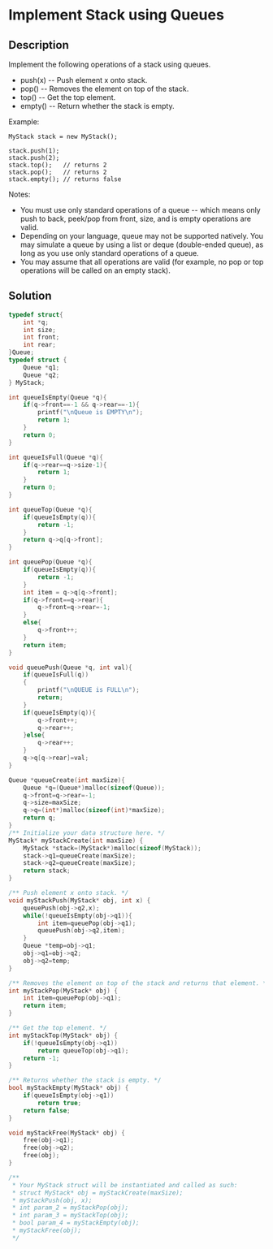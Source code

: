 # Implement Stack using Queues
## Description
Implement the following operations of a stack using queues.

* push(x) -- Push element x onto stack.
* pop() -- Removes the element on top of the stack.
* top() -- Get the top element.
* empty() -- Return whether the stack is empty.

Example:
```
MyStack stack = new MyStack();

stack.push(1);
stack.push(2);  
stack.top();   // returns 2
stack.pop();   // returns 2
stack.empty(); // returns false
```
Notes:

* You must use only standard operations of a queue -- which means only push to back, peek/pop from front, size, and is empty operations are valid.
* Depending on your language, queue may not be supported natively. You may simulate a queue by using a list or deque (double-ended queue), as long as you use only standard operations of a queue.
* You may assume that all operations are valid (for example, no pop or top operations will be called on an empty stack).

## Solution
```c
typedef struct{
    int *q;
    int size;
    int front;
    int rear;
}Queue;
typedef struct {
    Queue *q1;
    Queue *q2;
} MyStack;

int queueIsEmpty(Queue *q){
    if(q->front==-1 && q->rear==-1){
        printf("\nQueue is EMPTY\n");
        return 1;
    }
    return 0;
}

int queueIsFull(Queue *q){
    if(q->rear==q->size-1){
        return 1;
    }
    return 0;
}

int queueTop(Queue *q){
    if(queueIsEmpty(q)){
        return -1;
    }
    return q->q[q->front];
}

int queuePop(Queue *q){
    if(queueIsEmpty(q)){
        return -1;
    }
    int item = q->q[q->front];
    if(q->front==q->rear){
        q->front=q->rear=-1;
    }
    else{
        q->front++;
    }
    return item;
}

void queuePush(Queue *q, int val){
    if(queueIsFull(q))
    {
        printf("\nQUEUE is FULL\n");
        return;
    }
    if(queueIsEmpty(q)){
        q->front++;
        q->rear++;
    }else{
        q->rear++;
    }
    q->q[q->rear]=val;
}

Queue *queueCreate(int maxSize){
    Queue *q=(Queue*)malloc(sizeof(Queue));
    q->front=q->rear=-1;
    q->size=maxSize;
    q->q=(int*)malloc(sizeof(int)*maxSize);
    return q;
}
/** Initialize your data structure here. */
MyStack* myStackCreate(int maxSize) {
    MyStack *stack=(MyStack*)malloc(sizeof(MyStack));
    stack->q1=queueCreate(maxSize);
    stack->q2=queueCreate(maxSize);
    return stack;
}

/** Push element x onto stack. */
void myStackPush(MyStack* obj, int x) {
    queuePush(obj->q2,x);
    while(!queueIsEmpty(obj->q1)){
        int item=queuePop(obj->q1);
        queuePush(obj->q2,item);
    }
    Queue *temp=obj->q1;
    obj->q1=obj->q2;
    obj->q2=temp;
}

/** Removes the element on top of the stack and returns that element. */
int myStackPop(MyStack* obj) {
    int item=queuePop(obj->q1);
    return item;
}

/** Get the top element. */
int myStackTop(MyStack* obj) {
    if(!queueIsEmpty(obj->q1))
        return queueTop(obj->q1);
    return -1;
}

/** Returns whether the stack is empty. */
bool myStackEmpty(MyStack* obj) {
    if(queueIsEmpty(obj->q1))
        return true;
    return false;
}

void myStackFree(MyStack* obj) {
    free(obj->q1);
    free(obj->q2);
    free(obj);
}

/**
 * Your MyStack struct will be instantiated and called as such:
 * struct MyStack* obj = myStackCreate(maxSize);
 * myStackPush(obj, x);
 * int param_2 = myStackPop(obj);
 * int param_3 = myStackTop(obj);
 * bool param_4 = myStackEmpty(obj);
 * myStackFree(obj);
 */
```